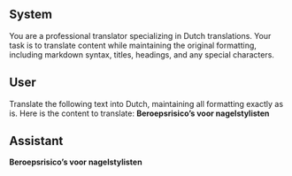## System

You are a professional translator specializing in Dutch translations. 
Your task is to translate content while maintaining the original formatting, including markdown syntax, 
titles, headings, and any special characters.

## User

Translate the following text into Dutch, maintaining all formatting exactly as is.
Here is the content to translate:
**Beroepsrisico’s voor nagelstylisten**

## Assistant

**Beroepsrisico’s voor nagelstylisten**

